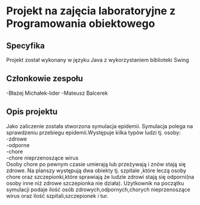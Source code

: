 # Projekt na zajęcia laboratoryjne z Programowania obiektowego

## Specyfika
Projekt został wykonany w języku Java z wykorzystaniem biblioteki Swing

## Członkowie zespołu
-Błażej Michałek-lider
-Mateusz Balcerek

## Opis projektu
Jako zaliczenie została stworzona symulacja epidemii.
Symulacja polega na sprawdzeniu przebiegu epidemii.Występuje kilka typów ludzi tj. osoby:<br />
-zdrowe <br />
-odporne<br />
-chore <br />
-chore nieprzenoszące wirus<br />
Osoby chore po pewnym czasie umierają lub przeżywają i znów stają się zdrowe.
Na planszy występują dwa obiekty tj. szpitale ,które leczą osoby chore oraz szczepionki,które sprawiają że ludzie zdrowi stają się odporni(na osoby inne niż zdrowe szczepionka nie działa).
Użytkownik na początku symulacji podaje ilość osób zdrowych,odpornych,chorych nieprzenoszące wirus oraz ilość szpitali,szczepionek i tur.
